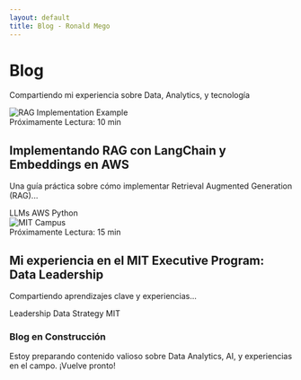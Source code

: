 ```yaml
---
layout: default
title: Blog - Ronald Mego
---
```


<div class="blog-header">
  <h1>Blog</h1>
  <p class="subtitle">Compartiendo mi experiencia sobre Data, Analytics, y tecnología</p>
</div>

<!-- Ejemplo de estructura para posts -->
<div class="posts-container">
  <!-- 
  Para crear un nuevo post:
  1. Crea un archivo en /_posts/YYYY-MM-DD-titulo-del-post.md
  2. Usa este formato de frontmatter:
  
  ---
  layout: post
  title: "Título del Post"
  date: 2024-04-15
  cover_image: /assets/images/blog/2024-04-15-post/cover.jpg
  tags: [AWS, Python, LLMs]
  reading_time: 10
  ---
  
  # Usando Markdown (recomendado)
  Escribe tu contenido normalmente en Markdown:
  
  ![Descripción de imagen](/assets/images/blog/2024-04-15-post/imagen1.jpg)
  
  ## Subtítulo
  Contenido normal...
  
  # Usando HTML cuando necesites más control
  <div class="custom-layout">
    <img src="/assets/images/blog/2024-04-15-post/imagen2.jpg" alt="Descripción" class="custom-image">
    <p class="image-caption">Descripción detallada de la imagen</p>
  </div>
  -->

  <!-- Example Post 1 - Coming Soon -->
  <article class="post-preview coming-soon">
    <div class="post-cover">
      <img src="/assets/images/blog/placeholder-rag.jpg" alt="RAG Implementation Example">
    </div>
    <div class="post-meta">
      <span class="date">Próximamente</span>
      <span class="reading-time">Lectura: 10 min</span>
    </div>
    <h2>Implementando RAG con LangChain y Embeddings en AWS</h2>
    <p class="preview-text">Una guía práctica sobre cómo implementar Retrieval Augmented Generation (RAG)...</p>
    <div class="tags">
      <span class="tag">LLMs</span>
      <span class="tag">AWS</span>
      <span class="tag">Python</span>
    </div>
  </article>

  <!-- Example Post 2 - Coming Soon -->
  <article class="post-preview coming-soon">
    <div class="post-cover">
      <img src="/assets/images/blog/placeholder-mit.jpg" alt="MIT Campus">
    </div>
    <div class="post-meta">
      <span class="date">Próximamente</span>
      <span class="reading-time">Lectura: 15 min</span>
    </div>
    <h2>Mi experiencia en el MIT Executive Program: Data Leadership</h2>
    <p class="preview-text">Compartiendo aprendizajes clave y experiencias...</p>
    <div class="tags">
      <span class="tag">Leadership</span>
      <span class="tag">Data Strategy</span>
      <span class="tag">MIT</span>
    </div>
  </article>
</div>

<div class="section-message">
  <i class="fas fa-tools"></i>
  <h3>Blog en Construcción</h3>
  <p>Estoy preparando contenido valioso sobre Data Analytics, AI, y experiencias en el campo. ¡Vuelve pronto!</p>
</div>